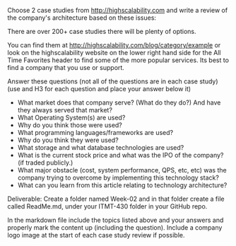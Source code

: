 Choose 2 case studies from http://highscalability.com and write a review of the
company's architecture based on these issues:  

There are over 200+ case studies there will be plenty of options.

You can find them at http://highscalability.com/blog/category/example  or look
on the highscalability website on the lower right hand side for the All Time
Favorites header to find some of the more popular services.   Its best to find a
company that you use or support.

Answer these questions (not all of the questions are in each case study) (use
and H3 for each question and place your answer below it)


- What market does that company serve? (What do they do?) And have they always
  served that market?
- What Operating System(s) are used?
- Why do you think those were used?
- What programming languages/frameworks are used?
- Why do you think they were used?
- What storage and what database technologies are used?
- What is the current stock price and what was the IPO of the company? (if
  traded publicly.)
- What major obstacle (cost, system performance, QPS, etc, etc) was the company
  trying to overcome by implementing this technology stack?
- What can you learn from this article relating to technology architecture?

Deliverable:  Create a folder named Week-02 and in that folder create a file
called ReadMe.md, under your ITMT-430 folder in your GitHub repo.

In the markdown file include the topics listed above and your answers and
properly mark the content up (including the question).  Include a company logo
image at the start of each case study review if possible.
 
